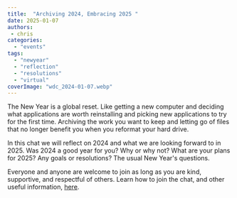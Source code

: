 ```yaml
---
title:  "Archiving 2024, Embracing 2025 "
date: 2025-01-07
authors:
 - chris
categories: 
  - "events"
tags: 
  - "newyear"
  - "reflection"
  - "resolutions"
  - "virtual"
coverImage: "wdc_2024-01-07.webp"
---
```


The New Year is a global reset. Like getting a new computer and deciding what applications are worth reinstalling and picking new applications to try for the first time. Archiving the work you want to keep and letting go of files that no longer benefit you when you reformat your hard drive.

In this chat we will reflect on 2024 and what we are looking forward to in 2025. Was 2024 a good year for you? Why or why not? What are your plans for 2025? Any goals or resolutions? The usual New Year's questions.

Everyone and anyone are welcome to join as long as you are kind, supportive, and respectful of others. Learn how to join the chat, and other useful information, [here](https://weeklydevchat.com/).
